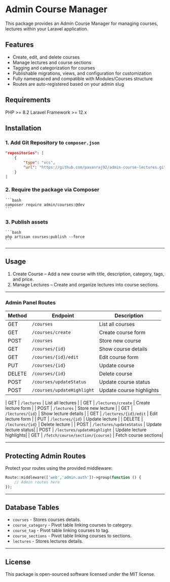 # Admin Course Manager

This package provides an Admin Course Manager for managing courses, lectures within your Laravel application.

## Features
- Create, edit, and delete courses
- Manage lectures and course sections
- Tagging and categorization for courses
- Publishable migrations, views, and configuration for customization
- Fully namespaced and compatible with Modules/Courses structure
- Routes are auto-registered based on your admin slug

## Requirements
PHP >= 8.2
Laravel Framework >= 12.x

## Installation
### 1. Add Git Repository to `composer.json`

```json
"repositories": [
    {
        "type": "vcs",
        "url": "https://github.com/pavanraj92/admin-course-lectures.git"
    }
]
```

### 2. Require the package via Composer
    ```bash
    composer require admin/courses:@dev
    ```

### 3. Publish assets
    ```bash
    php artisan courses:publish --force
    ```
---


## Usage
1. Create Course – Add a new course with title, description, category, tags, and price.
2. Manage Lectures – Create and organize lectures into course sections.

---

### Admin Panel Routes
| Method | Endpoint | Description |
|--------|----------|-------------|
| GET    | `/courses` | List all courses |
| GET    | `/courses/create` | Create course form |
| POST   | `/courses` | Store new course |
| GET    | `/courses/{id}` | Show course details |
| GET    | `/courses/{id}/edit` | Edit course form |
| PUT    | `/courses/{id}` | Update course |
| DELETE | `/courses/{id}` | Delete course |
| POST | `/courses/updateStatus` | Update course status|
| POST | `/courses/updateHighlight` | Update course highlights|

| GET    | `/lectures` | List all lectures |
| GET    | `/lectures/create` | Create lecture form |
| POST   | `/lectures` | Store new lecture |
| GET    | `/lectures/{id}` | Show lecture details |
| GET    | `/lectures/{id}/edit` | Edit lecture form |
| PUT    | `/lectures/{id}` | Update lecture |
| DELETE | `/lectures/{id}` | Delete lecture |
| POST | `/lectures/updateStatus` | Update lecture status|
| POST | `/lectures/updateHighlight` | Update lecture highlights|
| GET | `/fetch/course/section/{course}` | Fetch course sections|

---

## Protecting Admin Routes

Protect your routes using the provided middleware:

```php
Route::middleware(['web','admin.auth'])->group(function () {
    // Admin routes here
});
```
---

## Database Tables

- `courses` - Stores courses details.
- `course_category` - Pivot table linking courses to category.  
- `course_tag` - Pivot table linking courses to tag.
- `course_sections` - Pivot table linking courses to sections.
- `lectures` - Stores lectures details.

---

## License

This package is open-sourced software licensed under the MIT license.